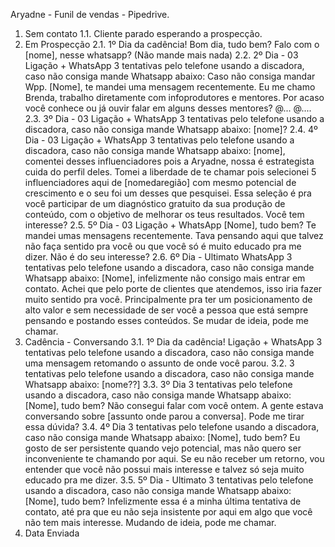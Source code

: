 Aryadne - Funil de vendas - Pipedrive.
1. Sem contato
1.1. Cliente parado esperando a prospecção.
2. Em Prospecção
2.1. 1º Dia da cadência! Bom dia, tudo bem? Falo com o [nome], nesse whatsapp? (Não mande mais
nada)
2.2. 2º Dia - 03 Ligação + WhatsApp 3 tentativas pelo telefone usando a discadora, caso não consiga
mande Whatsapp abaixo: Caso não consiga mandar Wpp. [Nome], te mandei uma mensagem
recentemente. Eu me chamo Brenda, trabalho diretamente com infoprodutores e mentores. Por acaso
você conhece ou já ouvir falar em alguns desses mentores? @... @....
2.3. 3º Dia - 03 Ligação + WhatsApp 3 tentativas pelo telefone usando a discadora, caso não consiga
mande Whatsapp abaixo: [nome]?
2.4. 4º Dia - 03 Ligação + WhatsApp 3 tentativas pelo telefone usando a discadora, caso não consiga
mande Whatsapp abaixo: [nome], comentei desses influenciadores pois a Aryadne, nossa é
estrategista cuida do perfil deles. Tomei a liberdade de te chamar pois selecionei 5 influenciadores
aqui de [nomedaregião] com mesmo potencial de crescimento e o seu foi um desses que pesquisei.
Essa seleção é pra você participar de um diagnóstico gratuito da sua produção de conteúdo, com o
objetivo de melhorar os teus resultados. Você tem interesse?
2.5. 5º Dia - 03 Ligação + WhatsApp [Nome], tudo bem? Te mandei umas mensagens recentemente.
Tava pensando aqui que talvez não faça sentido pra você ou que você só é muito educado pra me
dizer. Não é do seu interesse?
2.6. 6º Dia - Ultimato WhatsApp 3 tentativas pelo telefone usando a discadora, caso não consiga
mande Whatsapp abaixo: [Nome], infelizmente não consigo mais entrar em contato. Achei que pelo
porte de clientes que atendemos, isso iria fazer muito sentido pra você. Principalmente pra ter um
posicionamento de alto valor e sem necessidade de ser você a pessoa que está sempre pensando e
postando esses conteúdos. Se mudar de ideia, pode me chamar.
3. Cadência - Conversando
3.1. 1º Dia da cadência! Ligação + WhatsApp 3 tentativas pelo telefone usando a discadora, caso não
consiga mande uma mensagem retomando o assunto de onde você parou.
3.2. 3 tentativas pelo telefone usando a discadora, caso não consiga mande Whatsapp abaixo:
[nome??]
3.3. 3º Dia 3 tentativas pelo telefone usando a discadora, caso não consiga mande Whatsapp abaixo:
[Nome], tudo bem? Não consegui falar com você ontem. A gente estava conversando sobre [assunto
onde parou a conversa]. Pode me tirar essa dúvida?
3.4. 4º Dia 3 tentativas pelo telefone usando a discadora, caso não consiga mande Whatsapp abaixo:
[Nome], tudo bem? Eu gosto de ser persistente quando vejo potencial, mas não quero ser
inconveniente te chamando por aqui. Se eu não receber um retorno, vou entender que você não
possui mais interesse e talvez só seja muito educado pra me dizer.
3.5. 5º Dia - Ultimato 3 tentativas pelo telefone usando a discadora, caso não consiga mande
Whatsapp abaixo: [Nome], tudo bem? Infelizmente essa é a minha última tentativa de contato, até pra
que eu não seja insistente por aqui em algo que você não tem mais interesse. Mudando de ideia,
pode me chamar.
4. Data Enviada